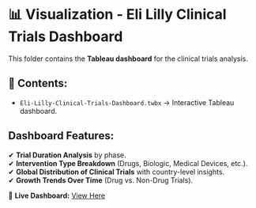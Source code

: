 # 📊 Visualization - Eli Lilly Clinical Trials Dashboard

This folder contains the **Tableau dashboard** for the clinical trials analysis.

## 📌 Contents:
- `Eli-Lilly-Clinical-Trials-Dashboard.twbx` → Interactive Tableau dashboard.

## Dashboard Features:
✔ **Trial Duration Analysis** by phase.  
✔ **Intervention Type Breakdown** (Drugs, Biologic, Medical Devices, etc.).  
✔ **Global Distribution of Clinical Trials** with country-level insights.  
✔ **Growth Trends Over Time** (Drug vs. Non-Drug Trials).  

🔗 **Live Dashboard:** [View Here](https://public.tableau.com/app/profile/kiran.mayi.hari.babu/viz/Eli-Lilly-Clinical-Trials-Dashboard/Dashboard1)

